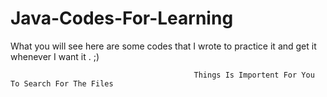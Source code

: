 # Java-Codes-For-Learning
What you will see here are some codes that I wrote to practice it and get it whenever I want it . ;)

                                             Things Is Importent For You To Search For The Files     
                                    
